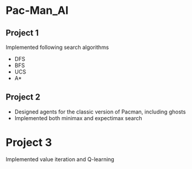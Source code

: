 # Pac-Man_AI

## Project 1
Implemented following search algorithms
- DFS
- BFS
- UCS
- A*

## Project 2
- Designed agents for the classic version of Pacman, including ghosts
- Implemented both minimax and expectimax search

# Project 3
Implemented value iteration and Q-learning
